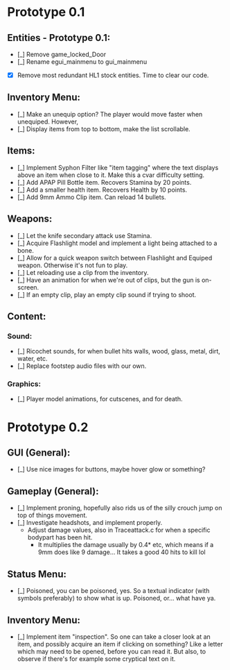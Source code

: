 # Prototype 0.1
## Entities - Prototype 0.1:
- [_] Remove game_locked_Door
- [_] Rename egui_mainmenu to gui_mainmenu
- [X] Remove most redundant HL1 stock entities. Time to clear our code.
## Inventory Menu:
- [_] Make an unequip option? The player would move faster when unequiped. However, 
- [_] Display items from top to bottom, make the list scrollable.

## Items:
- [_] Implement Syphon Filter like "item tagging" where the text displays above an item when close to it. Make this a cvar difficulty setting. 
- [_] Add APAP Pill Bottle item. Recovers Stamina by 20 points.
- [_] Add a smaller health item. Recovers Health by 10 points.
- [_] Add 9mm Ammo Clip item. Can reload 14 bullets.

## Weapons:
- [_] Let the knife secondary attack use Stamina.
- [_] Acquire Flashlight model and implement a light being attached to a bone.
- [_] Allow for a quick weapon switch between Flashlight and Equiped weapon. Otherwise it's not fun to play.
- [_] Let reloading use a clip from the inventory.
- [_] Have an animation for when we're out of clips, but the gun is on-screen.
- [_] If an empty clip, play an empty clip sound if trying to shoot.

## Content:
### Sound:
- [_] Ricochet sounds, for when bullet hits walls, wood, glass, metal, dirt, water, etc.
- [_] Replace footstep audio files with our own.

### Graphics:
- [_] Player model animations, for cutscenes, and for death.

# Prototype 0.2
## GUI (General):
- [_] Use nice images for buttons, maybe hover glow or something?

## Gameplay (General):
- [_] Implement proning, hopefully also rids us of the silly crouch jump on top of things movement.
- [_] Investigate headshots, and implement properly.
  - Adjust damage values, also in Traceattack.c for when a specific bodypart has been hit.
    - It multiplies the damage usually by 0.4* etc, which means if a 9mm does like 9 damage... It takes a good 40 hits to kill lol
## Status Menu:
- [_] Poisoned, you can be poisoned, yes. So a textual indicator (with symbols preferably) to show what is up. Poisoned, or... what have ya.

## Inventory Menu:
- [_] Implement item "inspection". So one can take a closer look at an item, and possibly acquire an item if clicking on something? 
      Like a letter which may need to be opened, before you can read it. But also, to observe if there's for example some cryptical text on it.